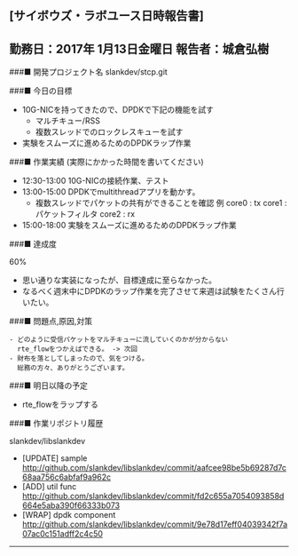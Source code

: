

[サイボウズ・ラボユース日時報告書]
---------------------------------------------------------------------------
勤務日：2017年 1月13日金曜日
報告者：城倉弘樹
---------------------------------------------------------------------------
###■ 開発プロジェクト名
 slankdev/stcp.git


###■ 今日の目標

 - 10G-NICを持ってきたので、DPDKで下記の機能を試す
     - マルチキュー/RSS
     - 複数スレッドでのロックレスキューを試す
 - 実験をスムーズに進めるためのDPDKラップ作業


###■ 作業実績 (実際にかかった時間を書いてください)

 - 12:30-13:00 10G-NICの接続作業、テスト
 - 13:00-15:00 DPDKでmultithreadアプリを動かす。
    - 複数スレッドでパケットの共有ができることを確認
	  例
	  core0 : tx
	  core1 : パケットフィルタ
	  core2 : rx
 - 15:00-18:00 実験をスムーズに進めるためのDPDKラップ作業


###■ 達成度

60%

 - 思い通りな実装になったが、目標達成に至らなかった。
 - なるべく週末中にDPDKのラップ作業を完了させて来週は試験をたくさん行いたい。

###■ 問題点,原因,対策

    - どのように受信パケットをマルチキューに流していくのかが分からない
	  rte_flowをつかえばできる。 -> 次回
	- 財布を落としてしまったので、気をつける。
	  総務の方々、ありがとうございます。


###■ 明日以降の予定

 - rte_flowをラップする


###■ 作業リポジトリ履歴

slankdev/libslankdev
 - [UPDATE] sample
   http://github.com/slankdev/libslankdev/commit/aafcee98be5b69287d7c68aa756c6abfaf9a962c
 - [ADD] util func
   http://github.com/slankdev/libslankdev/commit/fd2c655a7054093858d664e5aba390f66333b073
 - [WRAP] dpdk component
   http://github.com/slankdev/libslankdev/commit/9e78d17eff04039342f7a07ac0c151adff2c4c50


---------------------------------------------------------------------------
